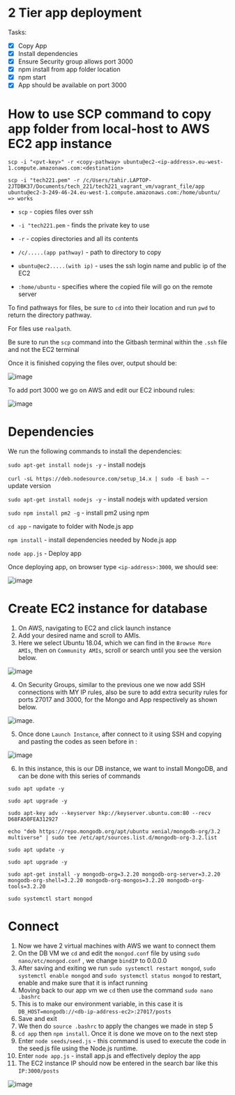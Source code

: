 # 2 Tier app deployment

Tasks:

- [x] Copy App
- [x] Install dependencies
- [x] Ensure Security group allows port 3000
- [x] npm install from app folder location
- [x] npm start
- [x] App should be available on port 3000

# How to use SCP command to copy app folder from local-host to AWS EC2 app instance

```
scp -i "<pvt-key>" -r <copy-pathway> ubuntu@ec2-<ip-address>.eu-west-1.compute.amazonaws.com:<destination>
```
```
scp -i "tech221.pem" -r /c/Users/tahir.LAPTOP-2JTDBK37/Documents/tech_221/tech221_vagrant_vm/vagrant_file/app ubuntu@ec2-3-249-46-24.eu-west-1.compute.amazonaws.com:/home/ubuntu/     => works
```

* `scp` - copies files over ssh

* `-i "tech221.pem` - finds the private key to use

* `-r` - copies directories and all its contents

* `/c/.....(app pathway)` - path to directory to copy

* `ubuntu@ec2.....(with ip)` - uses the ssh login name and public ip of the EC2

* `:home/ubuntu` - specifies where the copied file will go on the remote server

To find pathways for files, be sure to `cd` into their location and run `pwd` to return the directory pathway.

For files use `realpath`.

Be sure to run the `scp` command into the Gitbash terminal within the `.ssh` file and not the EC2 terminal

Once it is finished copying the files over, output should be: 

![image](https://user-images.githubusercontent.com/129314018/233975963-705eb4f9-0d52-427f-8541-7cf4b9e2444b.png)


To add port 3000 we go on AWS and edit our EC2 inbound rules:

![image](https://user-images.githubusercontent.com/129314018/233978937-3bc4b243-ac38-4121-8997-fc9d246cd707.png)

# Dependencies

We run the following commands to install the dependencies:

`sudo apt-get install nodejs -y` - install nodejs

`curl -sL https://deb.nodesource.com/setup_14.x | sudo -E bash –` - update version

`sudo apt-get install nodejs -y` - install nodejs with updated version

`sudo npm install pm2 -g` - install pm2 using npm

`cd app` - navigate to folder with Node.js app

`npm install` - install dependencies needed by Node.js app

`node app.js` - Deploy app

Once deploying app, on browser type `<ip-address>:3000`, we should see:
  
![image](https://user-images.githubusercontent.com/129314018/233981897-4d246721-3d64-42f9-b986-f4382b52f29f.png)
  
  
# Create EC2 instance for database

1. On AWS, navigating to EC2 and click launch instance
2. Add your desired name and scroll to AMIs.
3.  Here we select Ubuntu 18.04, which we can find in the `Browse More AMIs`, then on `Community AMIs`, scroll or search until you see the version below.

![image](https://user-images.githubusercontent.com/129314018/234060073-1c3451f7-7fc7-4cf6-8935-66c59392d5cd.png)

4.  On Security Groups, similar to the previous one we now add SSH connections with MY IP rules, also be sure to add extra security rules for ports 27017 and 3000, for the Mongo and App respectively as shown below.

![image](https://user-images.githubusercontent.com/129314018/234060640-b0a5ca10-0194-4c35-b9cd-ac447929b2ee.png).

5. Once done `Launch Instance`, after connect to it using SSH and copying and pasting the codes as seen before in :

![image](https://user-images.githubusercontent.com/129314018/234061179-7d809120-53e1-4309-bd5e-12e448c33f87.png)

6. In this instance, this is our DB instance, we want to install MongoDB, and can be done with this series of commands

```
sudo apt update -y 

sudo apt upgrade -y

sudo apt-key adv --keyserver hkp://keyserver.ubuntu.com:80 --recv D68FA50FEA312927

echo "deb https://repo.mongodb.org/apt/ubuntu xenial/mongodb-org/3.2 multiverse" | sudo tee /etc/apt/sources.list.d/mongodb-org-3.2.list

sudo apt update -y 

sudo apt upgrade -y

sudo apt-get install -y mongodb-org=3.2.20 mongodb-org-server=3.2.20 mongodb-org-shell=3.2.20 mongodb-org-mongos=3.2.20 mongodb-org-tools=3.2.20

sudo systemctl start mongod
```

# Connect

1. Now we have 2 virtual machines with AWS we want to connect them
2. On the DB VM we `cd` and edit the `mongod.conf` file by using `sudo nano/etc/mongod.conf` , we change `bindIP` to 0.0.0.0
3. After saving and exiting we run `sudo systemctl restart mongod`, `sudo systemctl enable mongod` and  `sudo systemctl status mongod` to restart, enable and make sure that it is infact running
4. Moving back to our app vm we `cd` then use the command `sudo nano .bashrc`
5. This is to make our environment variable, in this case it is `DB_HOST=mongodb://<db-ip-address-ec2>:27017/posts`
6. Save and exit
7. We then do `source .bashrc` to apply the changes we made in step 5
8. `cd app` then `npm install`. Once it is done we move on to the next step
9. Enter `node seeds/seed.js` - this command is used to execute the code in the seed.js file using the Node.js runtime.
10. Enter `node app.js` - install app.js and effectively deploy the app
11. The EC2 instance IP should now be entered in the search bar like this `IP:3000/posts`

![image](https://user-images.githubusercontent.com/129314018/234063503-beb32a01-a377-4beb-adc9-8598f51032b4.png)


